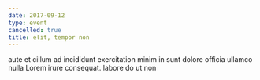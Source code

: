 ```yaml
---
date: 2017-09-12
type: event
cancelled: true
title: elit, tempor non
---
```

aute et cillum ad incididunt exercitation minim in sunt dolore officia ullamco nulla Lorem irure consequat. labore do ut non